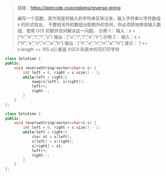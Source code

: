 > 链接：https://leetcode.cn/problems/reverse-string
>
> 编写一个函数，其作用是将输入的字符串反转过来。输入字符串以字符数组 s 的形式给出。
> 不要给另外的数组分配额外的空间，你必须原地修改输入数组、使用 O(1) 的额外空间解决这一问题。
> 示例 1：
> 输入：s = ["h","e","l","l","o"]
> 输出：["o","l","l","e","h"]
> 示例 2：
> 输入：s = ["H","a","n","n","a","h"]
> 输出：["h","a","n","n","a","H"]
> 提示：
> 1 <= s.length <= 105
> s[i] 都是 ASCII 码表中的可打印字符

```cpp
class Solution {
public:
    void reverseString(vector<char>& s) {
        int left = 0, right = s.size() - 1;
        while(left < right){
            swap(s[left], s[right]);
            left++;
            right--;
        }
    }
};
```

```cpp
class Solution {
public:
    void reverseString(vector<char>& s) {
        int left = 0, right = s.size() - 1;
        while(left < right){
            char st = s[left];
            s[left] = s[right];
            s[right] = st;
            left++;
            right--;
        }
    }
};
```

